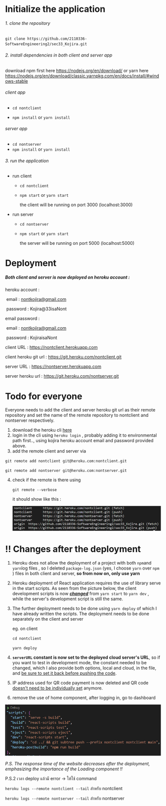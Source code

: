 # Initialize the application

###### 1. clone the repository

 `git clone https://github.com/2110336-SoftwareEngineering2/sec33_Kojira.git`

###### 2. install dependencies in both client and server app

download npm first here https://nodejs.org/en/download/ or yarn here https://nodejs.org/en/download/classic.yarnpkg.com/en/docs/install/#windows-stable

###### client app

- `cd nontclient`

- `npm install` or `yarn install`

###### server app

- `cd nontserver`
- `npm install` or `yarn install`

###### 3. run the application

- run client

  - `cd nontclient`

  - `npm start` or `yarn start`

    the client will be running on port 3000 (localhost:3000)

- run server

  - `cd nontserver`

  - `npm start` or `yarn start`

    the server will be running on port 5000 (localhost:5000)

# Deployment

##### Both client and server is now deployed on heroku account :

heroku account : 

​	email : nontkojira@gmail.com

​	password : Kojira@33isaNont

email password :

​	email : nontkojira@gmail.com

​	password : KojiraisaNont

client URL : https://nontclient.herokuapp.com

client heroku git url : https://git.heroku.com/nontclient.git

server URL : https://nontserver.herokuapp.com

server heroku url : https://git.heroku.com/nontserver.git

# Todo for everyone

Everyone needs to add the client and server heroku git url as their remote repository and set the name of the remote repository to nontclient and nontserver respectively.

1. download the heroku cli [here](https://devcenter.heroku.com/articles/heroku-cli#download-and-install)
2. login in the cli using `heroku login` , probably adding it to environmental path first.., using kojira heroku account email and password provided above.
3. add the remote client and server via

`git remote add nontclient git@heroku.com:nontclient.git`

`git remote add nontserver git@heroku.com:nontserver.git`

4. check if the remote is there using

   `git remote --verbose`

   it should show like this :

   ![image1](https://github.com/2110336-SoftwareEngineering2/sec33_Kojira/blob/main/images/image-1.png?raw=true)

# !! Changes after the deployment

1. Heroku does not allow the deployment of a project with both `npm`and `yarn`log files , so I deleted `package-log.json` (yes, I choose `yarn` over `npm` ) files in both client and server, **so from now on, only use yarn**
2. Heroku deployment of React application requires the use of library serve in the start scripts. As seen from the picture below, the client development scripts is now ***<u>changed</u>*** from `yarn start` to `yarn dev` , while the server's development script is still the same.

3. The further deployment needs to be done using `yarn deploy` of which I have already written the scripts. The deployment needs to be done separately on the client and server

   eg. on client

   `cd nontclient`

   `yarn deploy`

4. **`serverURL` constant is now set to the deployed cloud server's URL**, so if you want to test in development mode, the constant needed to be changed, which I also provide both options, local and cloud, in the file, and <u>be sure to set it back before pushing the code</u>.

5. IP address used for QR code payment is now deleted and QR code <u>doesn't need to be individually set</u> anymore.

6. remove the use of home component, after logging in, go to dashboard

![image2](https://github.com/2110336-SoftwareEngineering2/sec33_Kojira/blob/main/images/image-2.png?raw=true)

*P.S. The response time of the website decreases after the deployment, emphasizing the importance of the Loading component !!*

P.S.2 เวลา deploy แล้วมี error -> ให้ใช้ command 

`heroku logs --remote nontclient --tail` สำหรับ nontclient

`heroku logs --remote nontserver --tail` สำหรับ nontserver